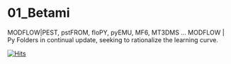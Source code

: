 # 01_Betami
MODFLOW|PEST, pstFROM, floPY, pyEMU, MF6, MT3DMS
...
MODFLOW | Py
Folders in continual update, seeking to rationalize the learning curve. 

[![Hits](https://hits.seeyoufarm.com/api/count/incr/badge.svg?url=https%3A%2F%2Fgithub.com%2FgrossiRM%2F00_Betami&count_bg=%2379C83D&title_bg=%23555555&icon=&icon_color=%23E7E7E7&title=PAGE+VIEWS&edge_flat=false)](https://hits.seeyoufarm.com)
